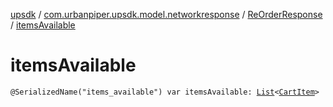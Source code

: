 [upsdk](../../index.md) / [com.urbanpiper.upsdk.model.networkresponse](../index.md) / [ReOrderResponse](index.md) / [itemsAvailable](./items-available.md)

# itemsAvailable

`@SerializedName("items_available") var itemsAvailable: `[`List`](https://kotlinlang.org/api/latest/jvm/stdlib/kotlin.collections/-list/index.html)`<`[`CartItem`](../-cart-item/index.md)`>`